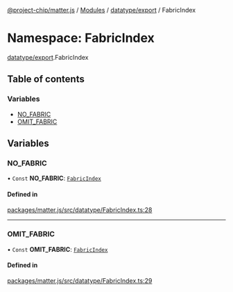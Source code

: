 [@project-chip/matter.js](../README.md) / [Modules](../modules.md) / [datatype/export](datatype_export.md) / FabricIndex

# Namespace: FabricIndex

[datatype/export](datatype_export.md).FabricIndex

## Table of contents

### Variables

- [NO\_FABRIC](datatype_export.FabricIndex.md#no_fabric)
- [OMIT\_FABRIC](datatype_export.FabricIndex.md#omit_fabric)

## Variables

### NO\_FABRIC

• `Const` **NO\_FABRIC**: [`FabricIndex`](datatype_export.md#fabricindex)

#### Defined in

[packages/matter.js/src/datatype/FabricIndex.ts:28](https://github.com/project-chip/matter.js/blob/2d9f2165d2672864fda3496a6d0d5f93597f82c6/packages/matter.js/src/datatype/FabricIndex.ts#L28)

___

### OMIT\_FABRIC

• `Const` **OMIT\_FABRIC**: [`FabricIndex`](datatype_export.md#fabricindex)

#### Defined in

[packages/matter.js/src/datatype/FabricIndex.ts:29](https://github.com/project-chip/matter.js/blob/2d9f2165d2672864fda3496a6d0d5f93597f82c6/packages/matter.js/src/datatype/FabricIndex.ts#L29)
